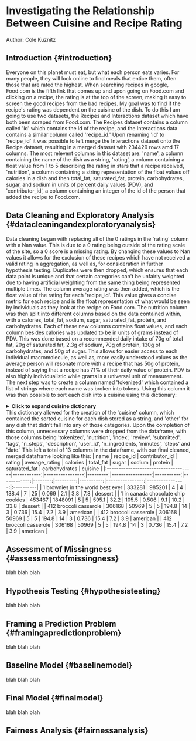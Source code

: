 
# Investigating the Relationship Between Cuisine and Recipe Rating
Author: Cole Kuznitz  

## Introduction {#introduction}
Everyone on this planet must eat, but what each person eats varies.  For many people, they will look online to find meals that entice them, often those that are rated the highest. When searching recipes in google, Food.com is the fifth link that comes up and upon going on Food.com and clicking on a recipe, the rating is at the top of the screen, making it easy to screen the good recipes from the bad recipes.  My goal was to find if the recipe's rating was dependent on the cuisine of the dish.  To do this I am going to use two datasets, the Recipes and Interactions dataset which have both been scraped from Food.com. The Recipes dataset contains a column called 'id' which contains the id of the recipe, and the Interactions data contains a similar column called 'recipe_id.'  Upon renaming 'id' to 'recipe_id' it was possible to left merge the Interactions dataset onto the Recipe dataset, resulting in a merged dataset with 234429 rows amd 17 columns.  The most relevent columns in this dataset are: 'name', a column containing the name of the dish as a string, 'rating', a column containing a float value from 1 to 5 describing the rating in stars that a recipe received, 'nutrition', a column containing a string representation of the float values off calories in a dish and then total_fat, saturated_fat, protein, carbohydrates, sugar, and sodium in units of percent daily values (PDV), and 'contributor_id', a column containing an integer of the id of the person that added the recipe to Food.com.  

## Data Cleaning and Exploratory Analysis {#datacleaningandexploratoryanalysis}
Data cleaning began with replacing all of the 0 ratings in the 'rating' column with a Nan value.  This is due to a 0 rating being outside of the rating scale of the site, so a 0 score is a missing rating.  By changing these values to Nan values it allows for the exclusion of these recipes which have not received a valid rating in aggregation, as well as, for consideration in further hypothesis testing. Duplicates were then dropped, which ensures that each data point is unique and that certain categories can't be unfairly weighted due to having artificial weighting from the same thing being represented multiple times.  The column average rating was then added, which is the float value of the rating for each 'recipe_id'.  This value gives a concise metric for each recipe and is the float representation of what would be seen by individuals as they look at the recipe on Food.com.  The nutrition column was then split into different columns based on the data contained within, with a calories, total_fat, sodium, sugar, saturated_fat, protein, and carbohydrates.  Each of these new columns contains float values, and each column besides calories was updated to be in units of grams instead of PDV.  This was done based on a recommended daily intake of 70g of total fat, 20g of saturated fat, 2.3g of sodium, 70g of protein, 130g of carbohydrates, and 50g of sugar.  This allows for easier access to each individual macromolecule, as well as, more easily understood values as the average person will resonate more with a recipe that has 50g of protein, instead of saying that a recipe has 71% of their daily value of protein.  PDV is also highly individualistic while grams is a universal unit of measurement.  The next step was to create a column named 'tokenized' which contained a list of strings where each name was broken into tokens.  Using this column it was then possible to sort each dish into a cuisine using this dictionary:  
<details>
<summary><strong>Click to expand cuisine dictionary</strong></summary>

{% raw %}
```python
cuisine_keywords = {
    'italian': ['pasta', 'risotto', 'lasagna', 'gnocchi', 'carbonara', 'meatball', 'ziti', 'pizza', 'chicken parmigiana',
                'chicken parm', 'eggplant parm', 'italian', 'macaroni', 'bolognese', 'caprese', 'marinara', 'alfredo',
                'penne', 'fettuccine', 'spaghetti', 'prosciutto', 'bruschetta', 'calzone', 'tortellini'],
    'mexican': ['taco', 'burrito', 'quesadilla', 'enchilada', 'salsa', 'carne asada', 'tacos', 'burritos', 'mexican', 'fajita',
                'guacamole', 'tamale', 'chilaquiles', 'pozole', 'elote', 'horchata', 'menudo', 'mole', 'sope', 'taquito'],
    'indian': ['masala', 'curry', 'tikka', 'naan', 'dal', 'samosas', 'indian', 'biryani', 'paneer', 'chana', 'rogan', 'roti',
                'kachori', 'bhaji', 'pulao', 'idli', 'dosas', 'vindaloo', 'chaat'],
    'japanese': ['sushi', 'teriyaki', 'ramen', 'udon', 'tonkatsu', 'karaage', 'japanese', 'sashimi', 'miso', 'yakitori', 'tempura',
                'bento', 'onigiri', 'gyoza', 'matcha'],
    'chinese': ['dumpling', 'kung', 'noodle', 'lo', 'mein', 'peking duck', 'pork intestine', 'dim sum', 'firecracker', 'chinese',
                'wonton', 'mapo', 'chow mein', 'hot pot', 'scallion pancake', 'szechuan', 'general tso', 'char siu'],
    'french': ['crepe', 'ratatouille', 'baguette', 'souffle', 'escargot', 'french', 'coq au vin', 'bouillabaisse', 'cassoulet',
                'croissant', 'quiche', 'tarte', 'beurre blanc'],
    'dessert': ['cake','brownies', 'cookies', 'candy', 'ice cream', 'sundae', 'cookie', 'brownie', 'candies', 'mango sticky rice',
                'dessert'],
    'american': ['casserole', 'burger', 'hamburger', 'hamburgers', 'burgers', 'cheeseburger', 'cheeseburgers', 'fries', 'fried',
                 'grits', 'mac and cheese', 'lobster roll', 'maine lobster', 'seafood boil', 'barbecue', 'bbq', 'ribs', 'smoked',
                 'chili', 'american', 'cornbread', 'sloppy joe', 'biscuits', 'meatloaf', 'tater tots', 'jambalaya', 'corn dog'],
    'english': ['roast', 'toast', 'mashed potatoes', 'shepherd pie', 'english', 'tart', 'swiss', 'yorkshire', 'pudding', 'scone',
                'mince pie', 'bangers', 'fish and chips', 'trifle'],
    'thai': ['tam', 'pad thai', 'tom yum soup', 'thai', 'larb', 'green curry', 'red curry', 'massaman', 'satay'],
    'vietnamese': ['pho', 'bahn', 'fishcake', 'bun cha', 'banh mi', 'goi cuon', 'ca kho', 'cha gio'],
    'mediterranean': ['greek', 'hummus', 'kebab', 'egyptian', 'shakshuka', 'briam', 'tabouli', 'grilled swordfish','mediterranean',
                      'tzatziki', 'falafel', 'dolma', 'spanakopita', 'shawarma', 'labneh'],
    'breakfast': ['egg', 'waffle', 'pancake', 'hashbrowns', 'breakfast', 'bacon', 'scrambled', 'frittata', 'oatmeal', 'omelet',
                  'granola'],
    'african': ['zydeco', 'jollof', 'ugali', 'bobotie', 'peri peri', 'yassa', 'african', 'fufu', 'couscous', 'ethiopian',
                'ghanian', 'injera', 'tagine', 'bunny chow', 'suya', 'berbere', 'koshari'],
    'german': ['zw', 'bratwurst', 'schnitzel', 'wurst', 'goulash', 'zu', 'spaetzle', 'strudel', 'currywurst', 'sauerbraten', 'pretzel'],
    'korean': ['kimchi', 'bibimbap', 'bulgogi', 'jjigae', 'kimbap', 'gochujang', 'galbi', 'tteokbokki'],
    'spanish': ['paella', 'tapas', 'gazpacho', 'churros', 'tortilla española', 'patatas bravas'],
    'brazilian': ['feijoada', 'pão de queijo', 'brigadeiro', 'moqueca', 'coxinha'],
    'turkish': ['baklava', 'doner', 'lahmacun', 'pide', 'borek', 'kofte'],
    'indonesian': ['rendang', 'nasi goreng', 'sate', 'gado-gado'],
    'middle eastern': ['mansaf', 'kofta', 'fattoush', 'mutabbal', 'kib
::contentReference[oaicite:0]{index=0}
```
</details>
This dictionary allowed for the creation of the 'cuisine' column, which contained the sorted cuisine for each dish stored as a string, and 'other' for any dish that didn't fall into any of those categories.  Upon the completion of this column, unnecessary columns were dropped from the dataframe, with those columns being 'tokenized', 'nutrition', 'index', 'review', 'submitted', 'tags', 'n_steps', 'description', 'user_id', 'n_ingredients, 'minutes', 'steps' and 'date.' This left a total of 13 columns in the dataframe, with our final cleaned, merged dataframe looking like this:  
| name                                 |   recipe_id |   contributor_id |   rating |   average_rating |   calories |   total_fat |   sugar |   sodium |   protein |   saturated_fat |   carbohydrates | cuisine   |
|:-------------------------------------|------------:|-----------------:|---------:|-----------------:|-----------:|------------:|--------:|---------:|----------:|----------------:|----------------:|:----------|
| 1 brownies in the world    best ever |      333281 |           985201 |        4 |                4 |      138.4 |         7   |    25   |    0.069 |       2.1 |             3.8 |             7.8 | dessert   |
| 1 in canada chocolate chip cookies   |      453467 |          1848091 |        5 |                5 |      595.1 |        32.2 |   105.5 |    0.506 |       9.1 |            10.2 |            33.8 | dessert   |
| 412 broccoli casserole               |      306168 |            50969 |        5 |                5 |      194.8 |        14   |     3   |    0.736 |      15.4 |             7.2 |             3.9 | american  |
| 412 broccoli casserole               |      306168 |            50969 |        5 |                5 |      194.8 |        14   |     3   |    0.736 |      15.4 |             7.2 |             3.9 | american  |
| 412 broccoli casserole               |      306168 |            50969 |        5 |                5 |      194.8 |        14   |     3   |    0.736 |      15.4 |             7.2 |             3.9 | american  |


## Assessment of Missingness {#assessmentofmissingness}
blah blah blah 

## Hypothesis Testing {#hypothesistesting}
blah blah blah

## Framing a Prediction Problem {#framingapredictionproblem}
blah blah blah 

## Baseline Model {#baselinemodel}
blah blah blah

## Final Model {#finalmodel}
blah blah blah

## Fairness Analysis {#fairnessanalysis}
